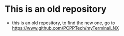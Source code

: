 # This is an old repository
- this is an old repository, to find the new one, go to https://www.github.com/PCPPTech/myTerminalLNX
